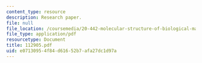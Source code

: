 ```yaml
---
content_type: resource
description: Research paper.
file: null
file_location: /coursemedia/20-442-molecular-structure-of-biological-materials-be-442-fall-2005/e07130954f84d61652b7afa27dc1d97a_112905.pdf
file_type: application/pdf
resourcetype: Document
title: 112905.pdf
uid: e0713095-4f84-d616-52b7-afa27dc1d97a
---
```

